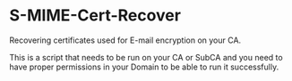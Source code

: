# S-MIME-Cert-Recover
Recovering certificates used for E-mail encryption on your CA.


This is a script that needs to be run on your CA or SubCA and you need to have proper 
permissions in your Domain to be able to run it successfully.
